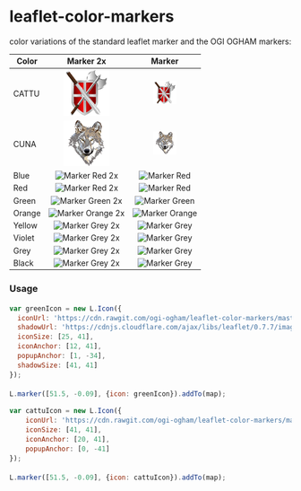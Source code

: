 leaflet-color-markers
=====================

color variations of the standard leaflet marker and the OGI OGHAM markers:

| Color | Marker 2x  | Marker  |
| ------------- |:-------------:|:-----:|
| CATTU | ![Marker CATTU 2x](https://raw.githubusercontent.com/ogi-ogham/leaflet-color-markers/master/img/CATTU-2x.png) | ![Marker CATTU](https://raw.githubusercontent.com/ogi-ogham/leaflet-color-markers/master/img/CATTU.png) |
| CUNA | ![Marker CATTU 2x](https://raw.githubusercontent.com/ogi-ogham/leaflet-color-markers/master/img/CUNA-2x.png) | ![Marker CATTU](https://raw.githubusercontent.com/ogi-ogham/leaflet-color-markers/master/img/CUNA.png) |
| Blue | ![Marker Red 2x](https://raw.githubusercontent.com/ogi-ogham/leaflet-color-markers/master/img/marker-icon-2x-blue.png) | ![Marker Red](https://raw.githubusercontent.com/ogi-ogham/leaflet-color-markers/master/img/marker-icon-blue.png) |
| Red | ![Marker Red 2x](https://raw.githubusercontent.com/ogi-ogham/leaflet-color-markers/master/img/marker-icon-2x-red.png) | ![Marker Red](https://raw.githubusercontent.com/ogi-ogham/leaflet-color-markers/master/img/marker-icon-red.png) |
| Green | ![Marker Green 2x](https://raw.githubusercontent.com/ogi-ogham/leaflet-color-markers/master/img/marker-icon-2x-green.png) | ![Marker Green](https://raw.githubusercontent.com/ogi-ogham/leaflet-color-markers/master/img/marker-icon-green.png) |
| Orange | ![Marker Orange 2x](https://raw.githubusercontent.com/ogi-ogham/leaflet-color-markers/master/img/marker-icon-2x-orange.png) | ![Marker Orange](https://raw.githubusercontent.com/ogi-ogham/leaflet-color-markers/master/img/marker-icon-orange.png) |
| Yellow | ![Marker Grey 2x](https://raw.githubusercontent.com/ogi-ogham/leaflet-color-markers/master/img/marker-icon-2x-yellow.png) | ![Marker Grey](https://raw.githubusercontent.com/ogi-ogham/leaflet-color-markers/master/img/marker-icon-yellow.png) |
| Violet | ![Marker Grey 2x](https://raw.githubusercontent.com/ogi-ogham/leaflet-color-markers/master/img/marker-icon-2x-violet.png) | ![Marker Grey](https://raw.githubusercontent.com/ogi-ogham/leaflet-color-markers/master/img/marker-icon-violet.png) |
| Grey | ![Marker Grey 2x](https://raw.githubusercontent.com/ogi-ogham/leaflet-color-markers/master/img/marker-icon-2x-grey.png) | ![Marker Grey](https://raw.githubusercontent.com/ogi-ogham/leaflet-color-markers/master/img/marker-icon-grey.png) |
| Black | ![Marker Grey 2x](https://raw.githubusercontent.com/ogi-ogham/leaflet-color-markers/master/img/marker-icon-2x-black.png) | ![Marker Grey](https://raw.githubusercontent.com/ogi-ogham/leaflet-color-markers/master/img/marker-icon-black.png) |

### Usage

```javascript
var greenIcon = new L.Icon({
  iconUrl: 'https://cdn.rawgit.com/ogi-ogham/leaflet-color-markers/master/img/marker-icon-2x-green.png',
  shadowUrl: 'https://cdnjs.cloudflare.com/ajax/libs/leaflet/0.7.7/images/marker-shadow.png',
  iconSize: [25, 41],
  iconAnchor: [12, 41],
  popupAnchor: [1, -34],
  shadowSize: [41, 41]
});

L.marker([51.5, -0.09], {icon: greenIcon}).addTo(map);
```

```javascript
var cattuIcon = new L.Icon({
	iconUrl: 'https://cdn.rawgit.com/ogi-ogham/leaflet-color-markers/master/img/CATTU-2x.png',
	iconSize: [41, 41],
	iconAnchor: [20, 41],
	popupAnchor: [0, -41]
});

L.marker([51.5, -0.09], {icon: cattuIcon}).addTo(map);
```
